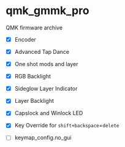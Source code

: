 # qmk_gmmk_pro
QMK firmware archive

- [x] Encoder
- [x] Advanced Tap Dance
- [x] One shot mods and layer
- [x] RGB Backlight
- [x] Sideglow Layer Indicator
- [x] Layer Backlight
- [x] Capslock and Winlock LED
- [x] Key Override for `shift+backspace`=`delete`
- [ ] keymap_config.no_gui

